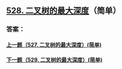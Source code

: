 ## [528. 二叉树的最大深度](https://leetcode-cn.com/problems/merge-two-sorted-lists/)（简单）





### 答案：



#### [上一题（527. 二叉树的最大深度）(简单)](https://github.com/sdwwld/leetCode/blob/master/src/main/java/com/wld/java/leetcode/leetCode0527.md)

#### [下一题（529. 二叉树的最大深度）(简单)](https://github.com/sdwwld/leetCode/blob/master/src/main/java/com/wld/java/leetcode/leetCode0529.md)